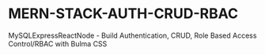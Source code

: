 # MERN-STACK-AUTH-CRUD-RBAC

MySQLExpressReactNode - Build Authentication, CRUD, Role Based Access Control/RBAC with Bulma CSS
